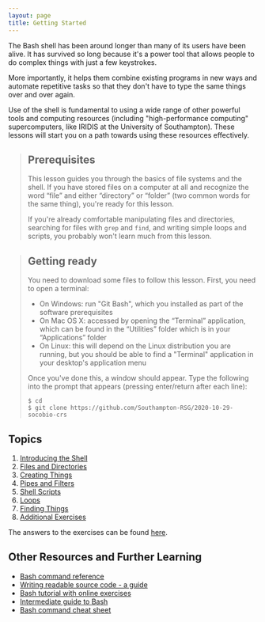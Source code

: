```yaml
---
layout: page
title: Getting Started
---
```

The Bash shell has been around longer than many of its users have been alive.
It has survived so long because it's a power tool
that allows people to do complex things with just a few keystrokes.

More importantly,
it helps them combine existing programs in new ways
and automate repetitive tasks
so that they don't have to type the same things over and over again.

Use of the shell is fundamental to using a wide range of other powerful tools
and computing resources (including "high-performance computing" supercomputers, like IRIDIS at the University of Southampton).
These lessons will start you on a path towards using these resources effectively.

> ## Prerequisites
>
> This lesson guides you through the basics of file systems and the
> shell.  If you have stored files on a computer at all and recognize
> the word “file” and either “directory” or “folder” (two common words
> for the same thing), you're ready for this lesson.
>
> If you're already comfortable manipulating files and directories,
> searching for files with `grep` and `find`, and writing simple loops
> and scripts, you probably won't learn much from this lesson.

> ## Getting ready
>
> You need to download some files to follow this lesson. First, you need to open a terminal:
>
> - On Windows: run "Git Bash", which you installed as part of the software prerequisites
> - On Mac OS X: accessed by opening the “Terminal” application, which can be found in the “Utilities” folder which is in your “Applications” folder
> - On Linux: this will depend on the Linux distribution you are running, but you should be able to find a "Terminal" application in your desktop's application menu
>
> Once you've done this, a window should appear. Type the following into the
> prompt that appears (pressing enter/return after each line):
>
> ~~~ {.input}
> $ cd
> $ git clone https://github.com/Southampton-RSG/2020-10-29-socobio-crs
> ~~~

## Topics

1.  [Introducing the Shell](https://southampton-rsg.github.io/swc-shell-novice/00-intro/index.html)
2.  [Files and Directories](https://southampton-rsg.github.io/swc-shell-novice/01-filedir/index.html)
3.  [Creating Things](https://southampton-rsg.github.io/swc-shell-novice/02-create/index.html)
4.  [Pipes and Filters](https://southampton-rsg.github.io/swc-shell-novice/03-pipefilter/index.html)
5.  [Shell Scripts](https://southampton-rsg.github.io/swc-shell-novice/04-script/index.html)
6.  [Loops](https://southampton-rsg.github.io/swc-shell-novice/05-loop/index.html)
7.  [Finding Things](https://southampton-rsg.github.io/swc-shell-novice/06-find/index.html)
8.  [Additional Exercises](https://southampton-rsg.github.io/swc-shell-novice/07-additional-exercises/index.html)

The answers to the exercises can be found [here](https://southampton-rsg.github.io/swc-shell-novice/answers/index.html).

## Other Resources and Further Learning

*   [Bash command reference](https://southampton-rsg.github.io/swc-shell-novice/reference/index.html)
*   [Writing readable source code - a guide](https://software.ac.uk/resources/guides/writing-readable-source-code)
*   [Bash tutorial with online exercises](https://learnshell.org/)
*   [Intermediate guide to Bash](https://www.linode.com/docs/guides/an-intermediate-guide-to-bash-scripting/)
*   [Bash command cheat sheet](https://hackr.io/blog/linux-cheat-sheet)
